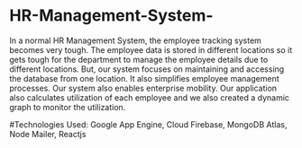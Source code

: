 # HR-Management-System-
In a normal HR Management System, the employee tracking system
becomes very tough. The employee data is stored in different locations so
it gets tough for the department to manage the employee details due to
different locations. But, our system focuses on maintaining and accessing
the database from one location. It also simplifies employee management
processes. Our system also enables enterprise mobility. Our application
also calculates utilization of each employee and we also created a
dynamic graph to monitor the utilization.

#Technologies Used:
Google App Engine,
Cloud Firebase,
MongoDB Atlas,
Node Mailer,
Reactjs

